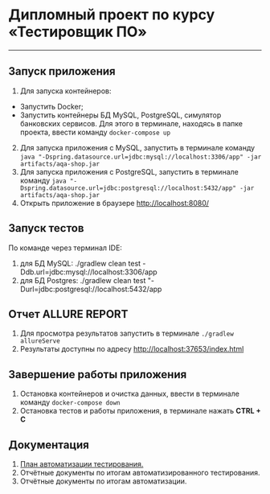 # Дипломный проект по курсу «Тестировщик ПО»
___________________________________________________

## Запуск приложения
1. Для запуска контейнеров: 
* Запустить Docker;
* Запустить контейнеры БД MySQL, PostgreSQL, симулятор банковских сервисов. Для этого в терминале, находясь в папке проекта, ввести команду `docker-compose up` 
2. Для запуска приложения с MySQL, запустить в терминале команду `java "-Dspring.datasource.url=jdbc:mysql://localhost:3306/app" -jar artifacts/aqa-shop.jar`
1. Для запуска приложения с PostgreSQL, запустить в терминале команду `java "-Dspring.datasource.url=jdbc:postgresql://localhost:5432/app" -jar artifacts/aqa-shop.jar`
1. Открыть приложение в браузере [http://localhost:8080/](http://localhost:8080/) 

## Запуск тестов
По команде через терминал IDE:
1. для БД MySQL: ./gradlew clean test -Ddb.url=jdbc:mysql://localhost:3306/app
2. для БД Postgres: ./gradlew clean test "-Durl=jdbc:postgresql://localhost:5432/app

## Отчет ALLURE REPORT
1. Для просмотра результатов запустить в терминале `./gradlew allureServe`
1. Результаты доступны по адресу [http://localhost:37653/index.html](http://localhost:37653/index.html)


## Завершение работы приложения
1. Остановка контейнеров и очистка данных, ввести в терминале команду `docker-compose down` 
2. Остановка тестов и работы приложения, в терминале нажать **CTRL + C** 


## Документация 
1. [План автоматизации тестирования.](https://github.com/VikaMin/Diplomaqa/blob/main/docs/Plan.md) 
2. Отчётные документы по итогам автоматизированного тестирования. 
3. Отчётные документы по итогам автоматизации. 